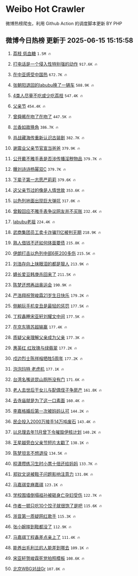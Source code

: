 # Weibo Hot Crawler 



微博热榜爬虫，利用 Github Action 的调度脚本更新 BY PHP 


## 微博今日热榜 更新于 2025-06-15 15:15:58 
1. [荔枝 低血糖](https://s.weibo.com/weibo?q=%E8%8D%94%E6%9E%9D%20%E4%BD%8E%E8%A1%80%E7%B3%96&t=31&band_rank=1&Refer=top) `1.5M 🔥` 

1. [打电话是一个侵入性特别强的动作](https://s.weibo.com/weibo?q=%E6%89%93%E7%94%B5%E8%AF%9D%E6%98%AF%E4%B8%80%E4%B8%AA%E4%BE%B5%E5%85%A5%E6%80%A7%E7%89%B9%E5%88%AB%E5%BC%BA%E7%9A%84%E5%8A%A8%E4%BD%9C&t=31&band_rank=2&Refer=top) `917.6K 🔥` 

1. [在中亚感受中国热](https://s.weibo.com/weibo?q=%23%E5%9C%A8%E4%B8%AD%E4%BA%9A%E6%84%9F%E5%8F%97%E4%B8%AD%E5%9B%BD%E7%83%AD%23&t=31&band_rank=3&Refer=top) `672.7K 🔥` 

1. [张朝阳退回的labubu换了一辆车](https://s.weibo.com/weibo?q=%23%E5%BC%A0%E6%9C%9D%E9%98%B3%E9%80%80%E5%9B%9E%E7%9A%84labubu%E6%8D%A2%E4%BA%86%E4%B8%80%E8%BE%86%E8%BD%A6%23&t=31&band_rank=4&Refer=top) `588.9K 🔥` 

1. [4类人尽量不吃或少吃荔枝](https://s.weibo.com/weibo?q=%234%E7%B1%BB%E4%BA%BA%E5%B0%BD%E9%87%8F%E4%B8%8D%E5%90%83%E6%88%96%E5%B0%91%E5%90%83%E8%8D%94%E6%9E%9D%23&t=31&band_rank=5&Refer=top) `547.4K 🔥` 

1. [父亲节](https://s.weibo.com/weibo?q=%E7%88%B6%E4%BA%B2%E8%8A%82&t=31&band_rank=6&Refer=top) `454.4K 🔥` 

1. [曾舜晞在吻了在吻了](https://s.weibo.com/weibo?q=%E6%9B%BE%E8%88%9C%E6%99%9E%E5%9C%A8%E5%90%BB%E4%BA%86%E5%9C%A8%E5%90%BB%E4%BA%86&t=31&band_rank=7&Refer=top) `447.5K 🔥` 

1. [兰香如故换角](https://s.weibo.com/weibo?q=%23%E5%85%B0%E9%A6%99%E5%A6%82%E6%95%85%E6%8D%A2%E8%A7%92%23&t=31&band_rank=8&Refer=top) `386.7K 🔥` 

1. [肖战藏海传重新认识古装剧](https://s.weibo.com/weibo?q=%23%E8%82%96%E6%88%98%E8%97%8F%E6%B5%B7%E4%BC%A0%E9%87%8D%E6%96%B0%E8%AE%A4%E8%AF%86%E5%8F%A4%E8%A3%85%E5%89%A7%23&t=31&band_rank=9&Refer=top) `382.7K 🔥` 

1. [谢震业父亲节官宣当爸爸](https://s.weibo.com/weibo?q=%23%E8%B0%A2%E9%9C%87%E4%B8%9A%E7%88%B6%E4%BA%B2%E8%8A%82%E5%AE%98%E5%AE%A3%E5%BD%93%E7%88%B8%E7%88%B8%23&t=31&band_rank=10&Refer=top) `379.9K 🔥` 

1. [公开戴不雅手表是否涉传播淫秽物品](https://s.weibo.com/weibo?q=%23%E5%85%AC%E5%BC%80%E6%88%B4%E4%B8%8D%E9%9B%85%E6%89%8B%E8%A1%A8%E6%98%AF%E5%90%A6%E6%B6%89%E4%BC%A0%E6%92%AD%E6%B7%AB%E7%A7%BD%E7%89%A9%E5%93%81%23&t=31&band_rank=11&Refer=top) `379.7K 🔥` 

1. [曝刘诗诗杨幂双C](https://s.weibo.com/weibo?q=%23%E6%9B%9D%E5%88%98%E8%AF%97%E8%AF%97%E6%9D%A8%E5%B9%82%E5%8F%8CC%23&t=31&band_rank=12&Refer=top) `379.7K 🔥` 

1. [下辈子第一志愿严莉莉](https://s.weibo.com/weibo?q=%E4%B8%8B%E8%BE%88%E5%AD%90%E7%AC%AC%E4%B8%80%E5%BF%97%E6%84%BF%E4%B8%A5%E8%8E%89%E8%8E%89&t=31&band_rank=13&Refer=top) `379.6K 🔥` 

1. [这父亲节过的像是人情世故](https://s.weibo.com/weibo?q=%E8%BF%99%E7%88%B6%E4%BA%B2%E8%8A%82%E8%BF%87%E7%9A%84%E5%83%8F%E6%98%AF%E4%BA%BA%E6%83%85%E4%B8%96%E6%95%85&t=31&band_rank=14&Refer=top) `353.6K 🔥` 

1. [以色列地面出现巨大弹坑](https://s.weibo.com/weibo?q=%23%E4%BB%A5%E8%89%B2%E5%88%97%E5%9C%B0%E9%9D%A2%E5%87%BA%E7%8E%B0%E5%B7%A8%E5%A4%A7%E5%BC%B9%E5%9D%91%23&t=31&band_rank=15&Refer=top) `317.0K 🔥` 

1. [曾毅回应不雅手表争议网友并不买账](https://s.weibo.com/weibo?q=%23%E6%9B%BE%E6%AF%85%E5%9B%9E%E5%BA%94%E4%B8%8D%E9%9B%85%E6%89%8B%E8%A1%A8%E4%BA%89%E8%AE%AE%E7%BD%91%E5%8F%8B%E5%B9%B6%E4%B8%8D%E4%B9%B0%E8%B4%A6%23&t=31&band_rank=16&Refer=top) `232.4K 🔥` 

1. [labubu老祖](https://s.weibo.com/weibo?q=labubu%E8%80%81%E7%A5%96&t=31&band_rank=17&Refer=top) `224.4K 🔥` 

1. [武商集团员工卖卡诈骗11亿被判无期](https://s.weibo.com/weibo?q=%23%E6%AD%A6%E5%95%86%E9%9B%86%E5%9B%A2%E5%91%98%E5%B7%A5%E5%8D%96%E5%8D%A1%E8%AF%88%E9%AA%9711%E4%BA%BF%E8%A2%AB%E5%88%A4%E6%97%A0%E6%9C%9F%23&t=31&band_rank=18&Refer=top) `218.9K 🔥` 

1. [熟人借钱不还如何体面要债](https://s.weibo.com/weibo?q=%23%E7%86%9F%E4%BA%BA%E5%80%9F%E9%92%B1%E4%B8%8D%E8%BF%98%E5%A6%82%E4%BD%95%E4%BD%93%E9%9D%A2%E8%A6%81%E5%80%BA%23&t=31&band_rank=19&Refer=top) `215.8K 🔥` 

1. [伊朗打击以色列中部6死200多伤](https://s.weibo.com/weibo?q=%23%E4%BC%8A%E6%9C%97%E6%89%93%E5%87%BB%E4%BB%A5%E8%89%B2%E5%88%97%E4%B8%AD%E9%83%A86%E6%AD%BB200%E5%A4%9A%E4%BC%A4%23&t=31&band_rank=20&Refer=top) `215.5K 🔥` 

1. [刘浩存向上抹眼泪的都是狠人](https://s.weibo.com/weibo?q=%E5%88%98%E6%B5%A9%E5%AD%98%E5%90%91%E4%B8%8A%E6%8A%B9%E7%9C%BC%E6%B3%AA%E7%9A%84%E9%83%BD%E6%98%AF%E7%8B%A0%E4%BA%BA&t=31&band_rank=21&Refer=top) `213.9K 🔥` 

1. [嫡长爱豆韩庚杀回来了](https://s.weibo.com/weibo?q=%23%E5%AB%A1%E9%95%BF%E7%88%B1%E8%B1%86%E9%9F%A9%E5%BA%9A%E6%9D%80%E5%9B%9E%E6%9D%A5%E4%BA%86%23&t=31&band_rank=22&Refer=top) `211.5K 🔥` 

1. [陈梦还想再战奥运会](https://s.weibo.com/weibo?q=%23%E9%99%88%E6%A2%A6%E8%BF%98%E6%83%B3%E5%86%8D%E6%88%98%E5%A5%A5%E8%BF%90%E4%BC%9A%23&t=31&band_rank=23&Refer=top) `190.9K 🔥` 

1. [严浩翔祝贺峻霖21岁生日快乐](https://s.weibo.com/weibo?q=%23%E4%B8%A5%E6%B5%A9%E7%BF%94%E7%A5%9D%E8%B4%BA%E5%B3%BB%E9%9C%9621%E5%B2%81%E7%94%9F%E6%97%A5%E5%BF%AB%E4%B9%90%23&t=31&band_rank=24&Refer=top) `179.2K 🔥` 

1. [侧躺玩手机变丑是最轻的惩罚](https://s.weibo.com/weibo?q=%23%E4%BE%A7%E8%BA%BA%E7%8E%A9%E6%89%8B%E6%9C%BA%E5%8F%98%E4%B8%91%E6%98%AF%E6%9C%80%E8%BD%BB%E7%9A%84%E6%83%A9%E7%BD%9A%23&t=31&band_rank=25&Refer=top) `177.5K 🔥` 

1. [丁程鑫睡宋亚轩刘耀文中间](https://s.weibo.com/weibo?q=%E4%B8%81%E7%A8%8B%E9%91%AB%E7%9D%A1%E5%AE%8B%E4%BA%9A%E8%BD%A9%E5%88%98%E8%80%80%E6%96%87%E4%B8%AD%E9%97%B4&t=31&band_rank=26&Refer=top) `177.5K 🔥` 

1. [在京东猜苏超输赢](https://s.weibo.com/weibo?q=%23%E5%9C%A8%E4%BA%AC%E4%B8%9C%E7%8C%9C%E8%8B%8F%E8%B6%85%E8%BE%93%E8%B5%A2%23&t=31&band_rank=27&Refer=top) `177.4K 🔥` 

1. [质疑父亲理解父亲成为父亲](https://s.weibo.com/weibo?q=%23%E8%B4%A8%E7%96%91%E7%88%B6%E4%BA%B2%E7%90%86%E8%A7%A3%E7%88%B6%E4%BA%B2%E6%88%90%E4%B8%BA%E7%88%B6%E4%BA%B2%23&t=31&band_rank=28&Refer=top) `177.3K 🔥` 

1. [惠英红 红玫瑰与绿翡翠](https://s.weibo.com/weibo?q=%E6%83%A0%E8%8B%B1%E7%BA%A2%20%E7%BA%A2%E7%8E%AB%E7%91%B0%E4%B8%8E%E7%BB%BF%E7%BF%A1%E7%BF%A0&t=31&band_rank=29&Refer=top) `177.2K 🔥` 

1. [戍边烈士陈祥榕牺牲5周年](https://s.weibo.com/weibo?q=%23%E6%88%8D%E8%BE%B9%E7%83%88%E5%A3%AB%E9%99%88%E7%A5%A5%E6%A6%95%E7%89%BA%E7%89%B25%E5%91%A8%E5%B9%B4%23&t=31&band_rank=30&Refer=top) `177.2K 🔥` 

1. [泡泡玛特 老虎机](https://s.weibo.com/weibo?q=%E6%B3%A1%E6%B3%A1%E7%8E%9B%E7%89%B9%20%E8%80%81%E8%99%8E%E6%9C%BA&t=31&band_rank=31&Refer=top) `177.1K 🔥` 

1. [台湾名嘴说昆山厕所没有门](https://s.weibo.com/weibo?q=%23%E5%8F%B0%E6%B9%BE%E5%90%8D%E5%98%B4%E8%AF%B4%E6%98%86%E5%B1%B1%E5%8E%95%E6%89%80%E6%B2%A1%E6%9C%89%E9%97%A8%23&t=31&band_rank=32&Refer=top) `171.6K 🔥` 

1. [老人去世后干女儿与配偶侄子争房产](https://s.weibo.com/weibo?q=%23%E8%80%81%E4%BA%BA%E5%8E%BB%E4%B8%96%E5%90%8E%E5%B9%B2%E5%A5%B3%E5%84%BF%E4%B8%8E%E9%85%8D%E5%81%B6%E4%BE%84%E5%AD%90%E4%BA%89%E6%88%BF%E4%BA%A7%23&t=31&band_rank=33&Refer=top) `161.8K 🔥` 

1. [去寺庙就是为了这一口素面](https://s.weibo.com/weibo?q=%E5%8E%BB%E5%AF%BA%E5%BA%99%E5%B0%B1%E6%98%AF%E4%B8%BA%E4%BA%86%E8%BF%99%E4%B8%80%E5%8F%A3%E7%B4%A0%E9%9D%A2&t=31&band_rank=34&Refer=top) `160.4K 🔥` 

1. [李嘉格婚后第一次被妈妈认可](https://s.weibo.com/weibo?q=%E6%9D%8E%E5%98%89%E6%A0%BC%E5%A9%9A%E5%90%8E%E7%AC%AC%E4%B8%80%E6%AC%A1%E8%A2%AB%E5%A6%88%E5%A6%88%E8%AE%A4%E5%8F%AF&t=31&band_rank=35&Refer=top) `144.2K 🔥` 

1. [民企投入2000万接手14万吨废石](https://s.weibo.com/weibo?q=%23%E6%B0%91%E4%BC%81%E6%8A%95%E5%85%A52000%E4%B8%87%E6%8E%A5%E6%89%8B14%E4%B8%87%E5%90%A8%E5%BA%9F%E7%9F%B3%23&t=31&band_rank=36&Refer=top) `143.4K 🔥` 

1. [以总理去年11月曾下令摧毁伊核计划](https://s.weibo.com/weibo?q=%23%E4%BB%A5%E6%80%BB%E7%90%86%E5%8E%BB%E5%B9%B411%E6%9C%88%E6%9B%BE%E4%B8%8B%E4%BB%A4%E6%91%A7%E6%AF%81%E4%BC%8A%E6%A0%B8%E8%AE%A1%E5%88%92%23&t=31&band_rank=37&Refer=top) `140.2K 🔥` 

1. [王星越旁白父亲节短片太戳了](https://s.weibo.com/weibo?q=%23%E7%8E%8B%E6%98%9F%E8%B6%8A%E6%97%81%E7%99%BD%E7%88%B6%E4%BA%B2%E8%8A%82%E7%9F%AD%E7%89%87%E5%A4%AA%E6%88%B3%E4%BA%86%23&t=31&band_rank=38&Refer=top) `138.1K 🔥` 

1. [陈梦坦言不想退役](https://s.weibo.com/weibo?q=%23%E9%99%88%E6%A2%A6%E5%9D%A6%E8%A8%80%E4%B8%8D%E6%83%B3%E9%80%80%E5%BD%B9%23&t=31&band_rank=39&Refer=top) `134.5K 🔥` 

1. [程潇攒练习生时小票十倍还给妈妈](https://s.weibo.com/weibo?q=%23%E7%A8%8B%E6%BD%87%E6%94%92%E7%BB%83%E4%B9%A0%E7%94%9F%E6%97%B6%E5%B0%8F%E7%A5%A8%E5%8D%81%E5%80%8D%E8%BF%98%E7%BB%99%E5%A6%88%E5%A6%88%23&t=31&band_rank=40&Refer=top) `133.7K 🔥` 

1. [郑钦文说被鞋子问题影响注意力](https://s.weibo.com/weibo?q=%23%E9%83%91%E9%92%A6%E6%96%87%E8%AF%B4%E8%A2%AB%E9%9E%8B%E5%AD%90%E9%97%AE%E9%A2%98%E5%BD%B1%E5%93%8D%E6%B3%A8%E6%84%8F%E5%8A%9B%23&t=31&band_rank=41&Refer=top) `131.0K 🔥` 

1. [马嘉祺变麻嘉祺](https://s.weibo.com/weibo?q=%E9%A9%AC%E5%98%89%E7%A5%BA%E5%8F%98%E9%BA%BB%E5%98%89%E7%A5%BA&t=31&band_rank=42&Refer=top) `123.1K 🔥` 

1. [学校围墙倒塌祖孙被砸身亡孕妇受伤](https://s.weibo.com/weibo?q=%23%E5%AD%A6%E6%A0%A1%E5%9B%B4%E5%A2%99%E5%80%92%E5%A1%8C%E7%A5%96%E5%AD%99%E8%A2%AB%E7%A0%B8%E8%BA%AB%E4%BA%A1%E5%AD%95%E5%A6%87%E5%8F%97%E4%BC%A4%23&t=31&band_rank=43&Refer=top) `122.7K 🔥` 

1. [作者一顿只吃10个饺子就很饱了是吧](https://s.weibo.com/weibo?q=%E4%BD%9C%E8%80%85%E4%B8%80%E9%A1%BF%E5%8F%AA%E5%90%8310%E4%B8%AA%E9%A5%BA%E5%AD%90%E5%B0%B1%E5%BE%88%E9%A5%B1%E4%BA%86%E6%98%AF%E5%90%A7&t=31&band_rank=44&Refer=top) `115.6K 🔥` 

1. [浙音第一质疑网红歌手](https://s.weibo.com/weibo?q=%E6%B5%99%E9%9F%B3%E7%AC%AC%E4%B8%80%E8%B4%A8%E7%96%91%E7%BD%91%E7%BA%A2%E6%AD%8C%E6%89%8B&t=31&band_rank=45&Refer=top) `115.3K 🔥` 

1. [张小婉摔到鞋都没了](https://s.weibo.com/weibo?q=%23%E5%BC%A0%E5%B0%8F%E5%A9%89%E6%91%94%E5%88%B0%E9%9E%8B%E9%83%BD%E6%B2%A1%E4%BA%86%23&t=31&band_rank=46&Refer=top) `112.9K 🔥` 

1. [马嘉祺丁程鑫差点亲上了](https://s.weibo.com/weibo?q=%E9%A9%AC%E5%98%89%E7%A5%BA%E4%B8%81%E7%A8%8B%E9%91%AB%E5%B7%AE%E7%82%B9%E4%BA%B2%E4%B8%8A%E4%BA%86&t=31&band_rank=47&Refer=top) `111.4K 🔥` 

1. [能养出毛利兰的人能差到哪去](https://s.weibo.com/weibo?q=%E8%83%BD%E5%85%BB%E5%87%BA%E6%AF%9B%E5%88%A9%E5%85%B0%E7%9A%84%E4%BA%BA%E8%83%BD%E5%B7%AE%E5%88%B0%E5%93%AA%E5%8E%BB&t=31&band_rank=48&Refer=top) `109.1K 🔥` 

1. [宋亚轩贺峻霖死党拍照模板](https://s.weibo.com/weibo?q=%23%E5%AE%8B%E4%BA%9A%E8%BD%A9%E8%B4%BA%E5%B3%BB%E9%9C%96%E6%AD%BB%E5%85%9A%E6%8B%8D%E7%85%A7%E6%A8%A1%E6%9D%BF%23&t=31&band_rank=49&Refer=top) `108.6K 🔥` 

1. [北京WBG对战Gr](https://s.weibo.com/weibo?q=%23%E5%8C%97%E4%BA%ACWBG%E5%AF%B9%E6%88%98Gr%23&t=31&band_rank=50&Refer=top) `107.8K 🔥` 

